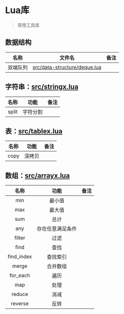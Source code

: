 # Lua库

> 常用工具库

## 数据结构

|   名称   |                            文件名                            | 备注 |
| :------: | :----------------------------------------------------------: | :--: |
| 双端队列 | [src/data-structure/deque.lua](src/data-structure/deque.lua) |      |

## 字符串：[src/stringx.lua](src/stringx.lua)

| 名称  |   功能   | 备注 |
| :---: | :------: | :--: |
| split | 字符分割 |      |

## 表：[src/tablex.lua](src/tablex.lua)

| 名称 |  功能  | 备注 |
| :--: | :----: | :--: |
| copy | 深拷贝 |      |

## 数组：[src/arrayx.lua](src/arrayx.lua)

|    名称    |       功能       | 备注 |
| :--------: | :--------------: | :--: |
|    min     |      最小值      |      |
|    max     |      最大值      |      |
|    sum     |       总计       |      |
|    any     | 存在任意满足条件 |      |
|   filter   |       过滤       |      |
|    find    |       查找       |      |
| find_index |     查找索引     |      |
|   merge    |     合并数组     |      |
|  for_each  |       遍历       |      |
|    map     |       处理       |      |
|   reduce   |       消减       |      |
|  reverse   |       反转       |      |

